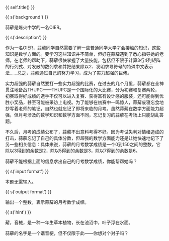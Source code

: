 {{ self.title() }}

{{ s('background') }}

蒜薢是炼火中学的一名OIER。

{{ s('description') }}

作为一名OIER，蒜薢同学自然需要了解一些普通同学大学才会接触的知识，这些知识是数学方面的。要学习这些知识并不简单，但好在蒜薢遇到了悉心指导她的老师，在老师的帮助下，蒜薢很快掌握了大量技能，包括但不限于计算$3$行$4$列矩阵的行列式、对发散的数列求和并把结果除以$2$、发明求导符号的特殊中文表示法……总之，蒜薢通过自己的努力学习，成为了实力超强的巨佬。

实力超强的蒜薢自然要打一些实力超强的比赛，在过去的几个月里，蒜薢都在全神贯注地备战THUPC——THUPC是一个国际化的大比赛，分为初赛和复赛两轮，初赛取得好成绩的选手不仅可以进入复赛、获得富有设计感的服装，还可能得到优胜小奖品，甚至可能被采访上电视。为了能够在初赛中一鸣惊人，蒜薢废寝忘食地抄写着老师的笔记，自然也就忘记了即将来临的月考。虽然蒜薢在数学方面能力超强，但月考涉及的数学知识和数学方面不同，忘记复习的蒜薢在考场上只能胡乱答题。

不久后，月考的成绩公布了，蒜薢不出意料考得不好。因为考试失利对情绪造成的打击，蒜薢忘记了自己的具体分数，但超强的数学方面能力还是让她快速地记下了另一些相关信息：具体来说，蒜薢的月考数学成绩是一个$0$到$150$之间的整数，它除以$3$得到的余数是$2$，除以$5$得到的余数是$3$，除以$7$得到的余数是$6$。

蒜薢不能根据上面的信息求出自己的月考数学成绩，你能帮帮她吗？

{{ s('input format') }}

本题无需输入。

{{ s('output format') }}

输出一个整数，表示蒜薢的月考数学成绩。

{{ s('hint') }}

薢，音械，是一种一年生草本植物，长在池沼中，叶子浮在水面。

蒜薢的名字是一个谐音梗，但不仅限于此——你想对个对子吗？